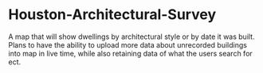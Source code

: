 # Houston-Architectural-Survey
A map that will show dwellings by architectural style or by date it was built. Plans to have the ability to upload more data about unrecorded buildings into map in live time, while also retaining data of what the users search for ect. 
